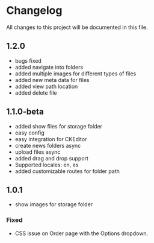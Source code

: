 # Changelog
All changes to this project will be documented in this file.


## 1.2.0
- bugs fixed
- added navigate into folders
- added multiple images for different types of files
- added new meta data for files
- added view path location
- added delete file

## 1.1.0-beta
- added show files for storage folder
- easy config
- easy integration for CKEditor
- create news folders async
- upload files async
- added drag and drop support
- Supported locales: en, es
- added customizable routes for folder path

## 1.0.1
- show images for storage folder

### Fixed
- CSS issue on Order page with the Options dropdown.